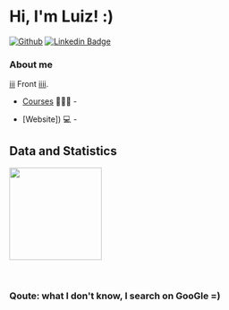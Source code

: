   
# Hi, I'm Luiz! :)

[![Github]()](linkgithub)
[![Linkedin Badge](https://img.shields.io/badge/-LinkedIn-blue?style=flat-square&logo=Linkedin&logoColor=white&link=https://www.linkedin.com/in/fagnerpsantos/)](https://www.linkedin.com/in/luiz-santos-516182216/)
<!-- [![Linkedin]()](www.linkedin.com/in/luiz-santos-516182216) -->


### About me
 [iii]() Front [iiii]().

- [Courses]() 👨🏼‍🏫 - 
<!-- - [Blog]() ✍🏼 - -->
- [Website]) 💻 -

## Data and Statistics
<p align="left"> 
  <img height='165' src="https://github-readme-stats.vercel.app/api?username=J0se-Luiz&show_icons=true&theme=dark&hide=contribs,prs&count_private=true"></img>
<!--  <img src="https://github-readme-stats.vercel.app/api/top-langs/?username=J0se-Luiz&layout=compact&langs_count=10&theme=dark"></img> -->
</p>
<br>


### Qoute: what I don't know, I search on GooGle =)
